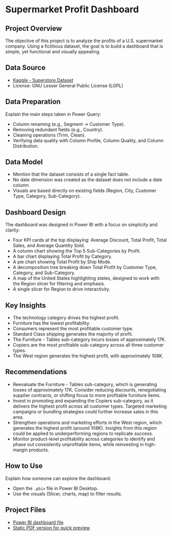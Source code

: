 # Supermarket Profit Dashboard

## Project Overview
The objective of this project is to analyze the profits of a U.S. supermarket company. Using a fictitious dataset, the goal is to build a dashboard that is simple, yet functional and visually appealing.

## Data Source
- [Kaggle - Superstore Dataset](https://www.kaggle.com/datasets/roopacalistus/superstore)  
- License: GNU Lesser General Public License (LGPL)

## Data Preparation
Explain the main steps taken in Power Query:
- Column renaming (e.g., Segment → Customer Type).  
- Removing redundant fields (e.g., Country).  
- Cleaning operations (Trim, Clean).  
- Verifying data quality with Column Profile, Column Quality, and Column Distribution.

## Data Model
- Mention that the dataset consists of a single fact table.  
- No date dimension was created as the dataset does not include a date column.  
- Visuals are based directly on existing fields (Region, City, Customer Type, Category, Sub-Category).

## Dashboard Design
The dashboard was designed in Power BI with a focus on simplicity and clarity:
- Four KPI cards at the top displaying: Average Discount, Total Profit, Total Sales, and Average Quantity Sold.  
- A column chart showing the Top 5 Sub-Categories by Profit.  
- A bar chart displaying Total Profit by Category.  
- A pie chart showing Total Profit by Ship Mode.  
- A decomposition tree breaking down Total Profit by Customer Type, Category, and Sub-Category.  
- A map of the United States highlighting states, designed to work with the Region slicer for filtering and emphasis.  
- A single slicer for Region to drive interactivity.  
  

## Key Insights
- The technology category drives the highest profit.  
- Furniture has the lowest profitability.  
- Consumers represent the most profitable customer type.  
- Standard Class shipping generates the majority of profit.  
- The Furniture - Tables sub-category incurs losses of approximately 17K.  
- Copiers are the most profitable sub-category across all three customer types.  
- The West region generates the highest profit, with approximately 108K.  
 
## Recommendations
- Reevaluate the Furniture - Tables sub-category, which is generating losses of approximately 17K. Consider reducing discounts, renegotiating supplier contracts, or shifting focus to more profitable furniture items.  
- Invest in promoting and expanding the Copiers sub-category, as it delivers the highest profit across all customer types. Targeted marketing campaigns or bundling strategies could further increase sales in this area.  
- Strengthen operations and marketing efforts in the West region, which generates the highest profit (around 108K). Insights from this region could be applied to underperforming regions to replicate success.  
- Monitor product-level profitability across categories to identify and phase out consistently unprofitable items, while reinvesting in high-margin products.  

## How to Use
Explain how someone can explore the dashboard:
- Open the `.pbix` file in Power BI Desktop.  
- Use the visuals (Slicer, charts, map) to filter results.  

## Project Files
- [Power BI dashboard file](docs/Retail_Supermarket_PBI.pbix) 
- [Static PDF version for quick preview](docs/Supermarket_Dashboard_PDF.pdf) 



